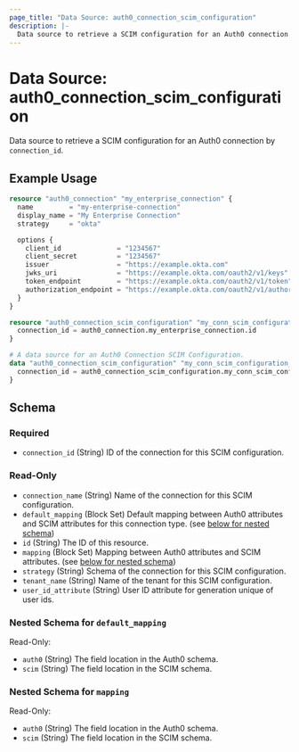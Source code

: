 ```yaml
---
page_title: "Data Source: auth0_connection_scim_configuration"
description: |-
  Data source to retrieve a SCIM configuration for an Auth0 connection by connection_id.
---
```


# Data Source: auth0_connection_scim_configuration

Data source to retrieve a SCIM configuration for an Auth0 connection by `connection_id`.

## Example Usage

```terraform
resource "auth0_connection" "my_enterprise_connection" {
  name         = "my-enterprise-connection"
  display_name = "My Enterprise Connection"
  strategy     = "okta"

  options {
    client_id              = "1234567"
    client_secret          = "1234567"
    issuer                 = "https://example.okta.com"
    jwks_uri               = "https://example.okta.com/oauth2/v1/keys"
    token_endpoint         = "https://example.okta.com/oauth2/v1/token"
    authorization_endpoint = "https://example.okta.com/oauth2/v1/authorize"
  }
}

resource "auth0_connection_scim_configuration" "my_conn_scim_configuration" {
  connection_id = auth0_connection.my_enterprise_connection.id
}

# A data source for an Auth0 Connection SCIM Configuration.
data "auth0_connection_scim_configuration" "my_conn_scim_configuration_data" {
  connection_id = auth0_connection_scim_configuration.my_conn_scim_configuration.id
}
```

<!-- schema generated by tfplugindocs -->
## Schema

### Required

- `connection_id` (String) ID of the connection for this SCIM configuration.

### Read-Only

- `connection_name` (String) Name of the connection for this SCIM configuration.
- `default_mapping` (Block Set) Default mapping between Auth0 attributes and SCIM attributes for this connection type. (see [below for nested schema](#nestedblock--default_mapping))
- `id` (String) The ID of this resource.
- `mapping` (Block Set) Mapping between Auth0 attributes and SCIM attributes. (see [below for nested schema](#nestedblock--mapping))
- `strategy` (String) Schema of the connection for this SCIM configuration.
- `tenant_name` (String) Name of the tenant for this SCIM configuration.
- `user_id_attribute` (String) User ID attribute for generation unique of user ids.

<a id="nestedblock--default_mapping"></a>
### Nested Schema for `default_mapping`

Read-Only:

- `auth0` (String) The field location in the Auth0 schema.
- `scim` (String) The field location in the SCIM schema.


<a id="nestedblock--mapping"></a>
### Nested Schema for `mapping`

Read-Only:

- `auth0` (String) The field location in the Auth0 schema.
- `scim` (String) The field location in the SCIM schema.


